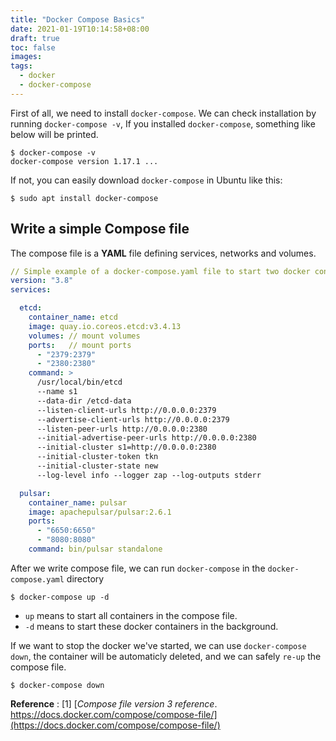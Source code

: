 ```yaml
---
title: "Docker Compose Basics"
date: 2021-01-19T10:14:58+08:00
draft: true
toc: false
images:
tags:
  - docker
  - docker-compose
---
```


First of all, we need to install `docker-compose`. We can check installation by running `docker-compose -v`, If you installed `docker-compose`, something like below will be printed.
```shell
$ docker-compose -v
docker-compose version 1.17.1 ...
```

If not, you can easily download `docker-compose` in Ubuntu like this:
```shell
$ sudo apt install docker-compose
```
## Write a simple Compose file
The compose file is a **YAML** file defining services, networks and volumes.

```yaml
// Simple example of a docker-compose.yaml file to start two docker containers.
version: "3.8"
services:

  etcd:
    container_name: etcd
    image: quay.io.coreos.etcd:v3.4.13
    volumes: // mount volumes
    ports:   // mount ports
      - "2379:2379"
      - "2380:2380"
    command: >
      /usr/local/bin/etcd                                                  
      --name s1
      --data-dir /etcd-data
      --listen-client-urls http://0.0.0.0:2379
      --advertise-client-urls http://0.0.0.0:2379
      --listen-peer-urls http://0.0.0.0:2380
      --initial-advertise-peer-urls http://0.0.0.0:2380
      --initial-cluster s1=http://0.0.0.0:2380
      --initial-cluster-token tkn
      --initial-cluster-state new
      --log-level info --logger zap --log-outputs stderr

  pulsar:
    container_name: pulsar
    image: apachepulsar/pulsar:2.6.1
    ports:
      - "6650:6650"
      - "8080:8080"
    command: bin/pulsar standalone
```

After we write compose file, we can run `docker-compose` in the `docker-compose.yaml` directory

```shell
$ docker-compose up -d
```
- `up` means to start all containers in the compose file.
- `-d` means to start these docker containers in the background.

If we want to stop the docker we've started, we can use `docker-compose down`, the container will be automaticly deleted, and we can safely `re-up` the compose file.
```shell
$ docker-compose down
```

**Reference**
: [1] [*Compose file version 3 reference*. https://docs.docker.com/compose/compose-file/](https://docs.docker.com/compose/compose-file/)
